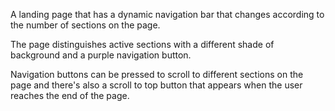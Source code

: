 A landing page that has a dynamic navigation bar that changes according to the number of sections on the page.

The page distinguishes active sections with a different shade of background and a purple navigation button. 

Navigation buttons can be pressed to scroll to different sections on the page and there's also a scroll to top button that appears when
the user reaches the end of the page.